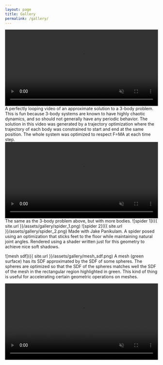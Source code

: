 ```yaml
---
layout: page
title: Gallery
permalink: /gallery/
---
```



<video width="100%" controls autoplay loop muted>
  <source src="{{site.url}}/assets/gallery/3_body_4.mp4">
Your browser does not support the video tag.
</video>
A perfectly looping video of an approximate solution to a 3-body problem.  This is fun because 3-body systems are known to have highly chaotic dynamics, and so should not generally have any periodic behavior.  The solution in this video was generated by a trajectory optimization where the trajectory of each body was constrained to start and end at the same position.  The whole system was optimized to respect F=MA at each time step.

<video width="100%" controls autoplay loop muted>
  <source src="{{site.url}}/assets/gallery/3_body_6.mp4">
Your browser does not support the video tag.
</video>
The same as the 3-body problem above, but with more bodies.

<span style="padding-bottom:1em" >
![spider 1]({{ site.url }}/assets/gallery/spider_1.png)
</span>
![spider 2]({{ site.url }}/assets/gallery/spider_2.png)
Made with Jake Panikulam.  A spider posed using an optimization that sticks feet to the floor while maintaining natural joint angles.  Rendered using a shader written just for this geometry to achieve nice soft shadows.

![mesh sdf]({{ site.url }}/assets/gallery/mesh_sdf.png)
A mesh (green surface) has its SDF approximated by the SDF of some spheres.  The spheres are optimized so that the SDF of the spheres matches well the SDF of the mesh in the rectangular region highlighted in green.  This kind of thing is useful for accelerating certain geometric operations on meshes.


<video width="100%" controls autoplay loop muted>
  <source src="{{site.url}}/assets/gallery/hut_6.mp4">
Your browser does not support the video tag.
</video>